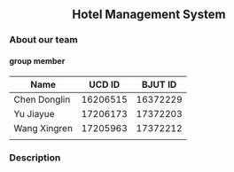 ## <center>Hotel Management System</center>
### About our team 
#### group member

| Name         | UCD ID | BJUT ID |
| ------------ | ------ | ------- |
| Chen Donglin |16206515| 16372229|
| Yu Jiayue    |17206173| 17372203|
| Wang Xingren |17205963|17372212 |
|              |        |         |
### Description

